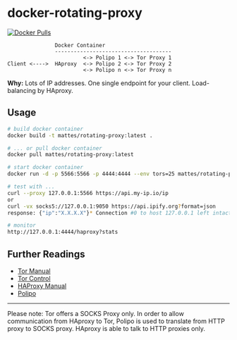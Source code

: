 docker-rotating-proxy
=====================

[![Docker Pulls](https://img.shields.io/docker/pulls/mattes/rotating-proxy.svg)](https://hub.docker.com/r/mattes/rotating-proxy/)

```
               Docker Container
               -------------------------------------
                        <-> Polipo 1 <-> Tor Proxy 1
Client <---->  HAproxy  <-> Polipo 2 <-> Tor Proxy 2
                        <-> Polipo n <-> Tor Proxy n
```

__Why:__ Lots of IP addresses. One single endpoint for your client.
Load-balancing by HAproxy.

Usage
-----

```bash
# build docker container
docker build -t mattes/rotating-proxy:latest .

# ... or pull docker container
docker pull mattes/rotating-proxy:latest

# start docker container
docker run -d -p 5566:5566 -p 4444:4444 --env tors=25 mattes/rotating-proxy

# test with ...
curl --proxy 127.0.0.1:5566 https://api.my-ip.io/ip
or
curl -vx socks5://127.0.0.1:9050 https://api.ipify.org?format=json
response: {"ip":"X.X.X.X"}* Connection #0 to host 127.0.0.1 left intact

# monitor
http://127.0.0.1:4444/haproxy?stats
```


Further Readings
----------------

 * [Tor Manual](https://www.torproject.org/docs/tor-manual.html.en)
 * [Tor Control](https://www.thesprawl.org/research/tor-control-protocol/)
 * [HAProxy Manual](http://cbonte.github.io/haproxy-dconv/configuration-1.5.html)
 * [Polipo](http://www.pps.univ-paris-diderot.fr/~jch/software/polipo/)

--------------

Please note: Tor offers a SOCKS Proxy only. In order to allow communication
from HAproxy to Tor, Polipo is used to translate from HTTP proxy to SOCKS proxy.
HAproxy is able to talk to HTTP proxies only.

